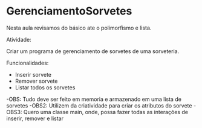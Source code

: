 # GerenciamentoSorvetes
Nesta aula revisamos do básico ate o polimorfismo e lista.

Atividade:

Criar um programa de gerenciamento de sorvetes de uma sorveteria.

Funcionalidades:
- Inserir sorvete
- Remover sorvete
- Listar todos os sorvetes

-OBS: Tudo deve ser feito em memoria e armazenado em uma lista de sorvetes
-OBS2: Utilizem da criatividade para criar os atributos do sorvete
-OBS3: Quero uma classe main, onde, possa fazer todas as interações de inserir, remover e listar


